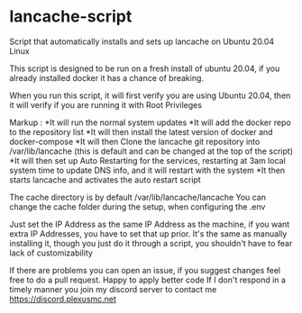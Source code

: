 # lancache-script
Script that automatically installs and sets up lancache on Ubuntu 20.04 Linux

This script is designed to be run on a fresh install of ubuntu 20.04, if you already installed docker it has a chance of breaking.

When you run this script, it will first verify you are using Ubuntu 20.04, then it will verify if you are running it with Root Privileges

Markup : *It will run the normal system updates
*It will add the docker repo to the repository list
*It will then install the latest version of docker and docker-compose
*It will then Clone the lancache git repository into /var/lib/lancache (this is default and can be changed at the top of the script)
*It will then set up Auto Restarting for the services, restarting at 3am local system time to update DNS info, and it will restart with the system
*It then starts lancache and activates the auto restart script

The cache directory is by default /var/lib/lancache/lancache
You can change the cache folder during the setup, when configuring the .env

Just set the IP Address as the same IP Address as the machine, if you want extra IP Addresses, you have to set that up prior.
It's the same as manually installing it, though you just do it through a script, you shouldn't have to fear lack of customizability

If there are problems you can open an issue, if you suggest changes feel free to do a pull request. Happy to apply better code
If I don't respond in a timely manner you join my discord server to contact me
https://discord.plexusmc.net
